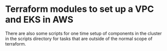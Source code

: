 # Terraform modules to set up a VPC and EKS in AWS

There are also some scripts for one time setup of components in the cluster in the scripts directory for tasks that are outside of the normal scope of terraform.

